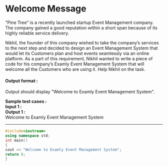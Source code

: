 # Welcome Message

"Pine Tree" is a recently launched startup Event Management company. The company gained a good reputation within a short span because of its highly reliable service delivery.

Nikhil, the founder of this company wished to take the company’s services to the next step and decided to design an Event Management System that would let its Customers plan and host events seamlessly via an online platform. As a part of this requirement, Nikhil wanted to write a piece of code for his company’s Examly Event Management System that will welcome all the Customers who are using it. Help Nikhil on the task.

#### Output format :
Output should display "Welcome to Examly Event Management System".


**Sample test cases :<br>
Input 1 :<br>
Output 1 :** <br>
Welcome to Examly Event Management System

--------------------------------------------------------------------------------------------------------------------------------------------------------------------------
```cpp
#include<iostream>
using namespace std;
int main()
{
cout << "Welcome to Examly Event Management System";
return 0;
}

```
